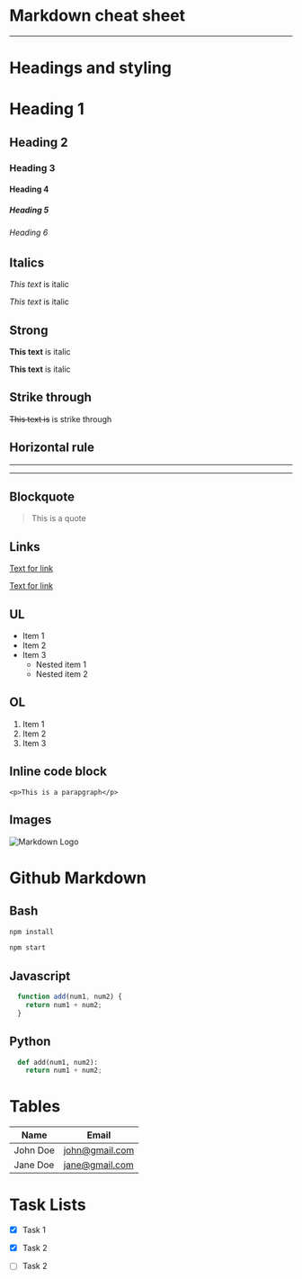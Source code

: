 # Markdown cheat sheet
---

# Headings and styling
<!-- Headings -->
# Heading 1
## Heading 2
### Heading 3
#### Heading 4
##### Heading 5
###### Heading 6

## Italics
<!-- Italics -->
*This text* is italic

_This text_ is italic

## Strong
<!-- Strong -->
**This text** is italic

__This text__ is italic

## Strike through
<!-- Strike through -->
~~This text is~~ is strike through

## Horizontal rule
<!-- Horizontal rule -->

---
___

## Blockquote
<!-- Blockquote -->
> This is a quote

## Links
<!-- Links -->
[Text for link](http://link.com)

[Text for link](http://link.com "Title link")


## UL
<!-- UL -->
* Item 1
* Item 2
* Item 3
  * Nested item 1
  * Nested item 2


## OL
<!-- OL -->
1. Item 1
1. Item 2
1. Item 3

## Inline code block
<!-- Inline code block -->
`<p>This is a parapgraph</p>`

## Images
<!-- Images -->
![Markdown Logo](https://markdown-here.com/img/icon256.png)

# Github Markdown
<!-- Github Markdown -->

<!-- Code Blocks -->
## Bash
```bash
npm install

npm start
```
## Javascript
```javascript
  function add(num1, num2) {
    return num1 + num2;
  }
```
## Python
```python
  def add(num1, num2):
    return num1 + num2;
```

# Tables
<!-- Tables -->
| Name | Email |
| ---- | ------ |
| John Doe | john@gmail.com |
| Jane Doe | jane@gmail.com |

# Task Lists
<!-- Task Lists -->
* [x] Task 1
* [x] Task 2
* [ ] Task 2




  